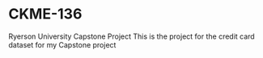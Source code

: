 # CKME-136
Ryerson University Capstone Project
This is the project for the credit card dataset for my Capstone project
